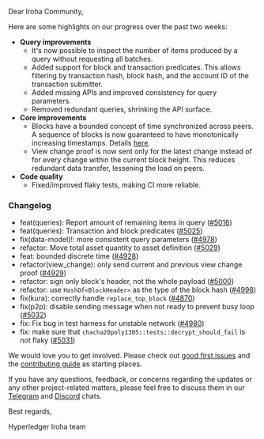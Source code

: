 Dear Iroha Community,

Here are some highlights on our progress over the past two weeks:

- **Query improvements**
  - It's now possible to inspect the number of items produced by a query without requesting all batches.
  - Added support for block and transaction predicates. This allows filtering by transaction hash, block hash, and the account ID of the transaction submitter.
  - Added missing APIs and improved consistency for query parameters.
  - Removed redundant queries, shrinking the API surface.
- **Core improvements**
  - Blocks have a bounded concept of time synchronized across peers. A sequence of blocks is now guaranteed to have monotonically increasing timestamps. Details [here](https://github.com/hyperledger/iroha/pull/4928#issuecomment-2265015859).
  - View change proof is now sent only for the latest change instead of for every change within the current block height. This reduces redundant data transfer, lessening the load on peers.
- **Code quality**
  - Fixed/improved flaky tests, making CI more reliable.

### Changelog

* feat(queries): Report amount of remaining items in query ([#5016](https://github.com/hyperledger/iroha/pull/5016))
* feat(queries): Transaction and block predicates ([#5025](https://github.com/hyperledger/iroha/pull/5025))
* fix(data-model)!: more consistent query parameters ([#4978](https://github.com/hyperledger/iroha/pull/4978))
* refactor: Move total asset quantity to asset definition ([#5029](https://github.com/hyperledger/iroha/pull/5029))
* feat: bounded discrete time ([#4928](https://github.com/hyperledger/iroha/pull/4928))
* refactor(view_change): only send current and previous view change proof ([#4929](https://github.com/hyperledger/iroha/pull/4929))
* refactor: sign only block's header, not the whole payload ([#5000](https://github.com/hyperledger/iroha/pull/5000))
* refactor: use `HashOf<BlockHeader>` as the type of the block hash ([#4998](https://github.com/hyperledger/iroha/pull/4998))
* fix(kura): correctly handle `replace_top_block` ([#4870](https://github.com/hyperledger/iroha/pull/4870))
* fix(p2p): disable sending message when not ready to prevent busy loop ([#5032](https://github.com/hyperledger/iroha/pull/5032))
* fix: Fix bug in test harness for unstable network ([#4980](https://github.com/hyperledger/iroha/pull/4980))
* fix: make sure that `chacha20poly1305::tests::decrypt_should_fail` is not flaky ([#5031](https://github.com/hyperledger/iroha/pull/5031))

We would love you to get involved. Please check out [good first issues](https://github.com/hyperledger/iroha/issues?q=is%3Aopen+is%3Aissue+label%3A%22good+first+issue%22) and the [contributing guide](https://github.com/hyperledger/iroha/blob/main/CONTRIBUTING.md) as starting places.

If you have any questions, feedback, or concerns regarding the updates or any other project-related matters, please feel free to discuss them in our [Telegram](https://t.me/hyperledgeriroha) and [Discord](https://discord.com/channels/905194001349627914/905205848547155968) chats.

Best regards,

Hyperledger Iroha team
